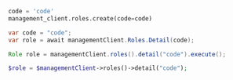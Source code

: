 ```python
code = 'code'
management_client.roles.create(code=code)
```

```csharp
var code = "code";
var role = await managementClient.Roles.Detail(code);
```

```java
Role role = managementClient.roles().detail("code").execute();
```

```php
$role = $managementClient->roles()->detail("code");
```
